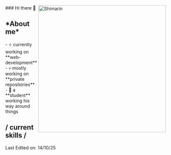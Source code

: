 
<div>
### Hi there 👋

<img align="right" width="400" alt="Shimarin" src="https://i.pinimg.com/originals/f0/4b/a9/f04ba908d1744c429505ac5239c35e63.gif"/>


<h2>*About me*</h2>
- ⭐ currently working on **web-development**
- 💀 mostly working on **private repositories**
- 👾 a **student** working his way around things
  
<h2> / current skills / </h2>
  
Last Edited on: 14/10/25
